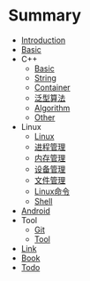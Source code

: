 # Summary

* [Introduction](README.md)
* [Basic](basic.md)
* C++
    * [Basic](cpp/basic.md)
    * [String](cpp/string.md)
    * [Container](cpp/container.md)
    * [泛型算法](cpp/generic_algorithm.md)
    * [Algorithm](cpp/algorithm.md)
    * [Other](cpp/other.md)
* Linux
    * [Linux](linux/linux.md)
    * [进程管理](linux/进程管理.md)
    * [内存管理](linux/内存管理.md)
    * [设备管理](linux/设备管理.md)
    * [文件管理](linux/文件管理.md)
    * [Linux命令](linux/linux_cmd.md)
    * [Shell](linux/shell.md)
* [Android](android.md)
* Tool
    * [Git](tool/git.md)
    * [Tool](tool/tool.md)
* [Link](link.md)
* [Book](book.md)
* [Todo](todo.md)

